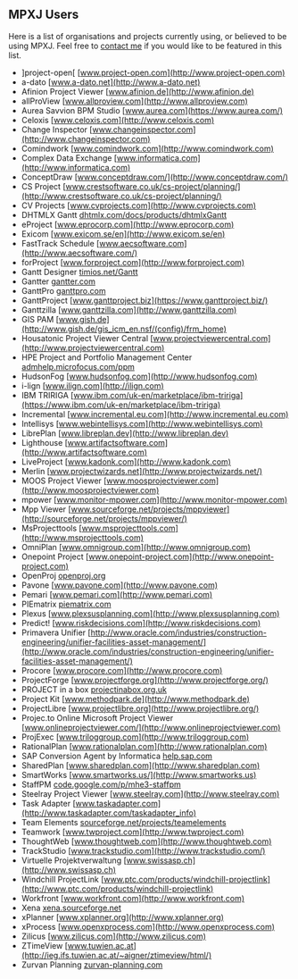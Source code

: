 ## MPXJ Users

Here is a list of organisations and projects currently using, or believed to be
using MPXJ. Feel free to [contact me](mailto:jon.iles@bcs.org.uk) if you would
like to be featured in this list.

* ]project-open[ [www.project-open.com](http://www.project-open.com)
* a-dato [www.a-dato.net](http://www.a-dato.net)
* Afinion Project Viewer [www.afinion.de](http://www.afinion.de)
* allProView [www.allproview.com](http://www.allproview.com)
* Aurea Savvion BPM Studio [www.aurea.com](https://www.aurea.com/)
* Celoxis [www.celoxis.com](http://www.celoxis.com)
* Change Inspector [www.changeinspector.com](http://www.changeinspector.com)
* Comindwork [www.comindwork.com](http://www.comindwork.com)
* Complex Data Exchange [www.informatica.com](http://www.informatica.com)
* ConceptDraw [www.conceptdraw.com/](http://www.conceptdraw.com/)
* CS Project [www.crestsoftware.co.uk/cs-project/planning/](http://www.crestsoftware.co.uk/cs-project/planning/)
* CV Projects [www.cvprojects.com](http://www.cvprojects.com)
* DHTMLX Gantt [dhtmlx.com/docs/products/dhtmlxGantt](http://dhtmlx.com/docs/products/dhtmlxGantt/)
* eProject [www.eprocorp.com](http://www.eprocorp.com)
* Exicom [www.exicom.se/en](http://www.exicom.se/en)
* FastTrack Schedule [www.aecsoftware.com](http://www.aecsoftware.com/)
* forProject [www.forproject.com](http://www.forproject.com)
* Gantt Designer [timios.net/Gantt](http://timios.net/Gantt/)
* Gantter [gantter.com](http://gantter.com)
* GanttPro [ganttpro.com](http://ganttpro.com/)
* GanttProject [www.ganttproject.biz](https://www.ganttproject.biz/)
* Ganttzilla [www.ganttzilla.com](http://www.ganttzilla.com)
* GIS PAM [www.gish.de](http://www.gish.de/gis_icm_en.nsf/(config)/frm_home)
* Housatonic Project Viewer Central [www.projectviewercentral.com](http://www.projectviewercentral.com)
* HPE Project and Portfolio Management Center [admhelp.microfocus.com/ppm](https://admhelp.microfocus.com/ppm)
* HudsonFog [www.hudsonfog.com](http://www.hudsonfog.com)
* i-lign [www.ilign.com](http://ilign.com)
* IBM TRIRIGA [www.ibm.com/uk-en/marketplace/ibm-tririga](https://www.ibm.com/uk-en/marketplace/ibm-tririga)
* Incremental [www.incremental.eu.com](http://www.incremental.eu.com)
* Intellisys [www.webintellisys.com](http://www.webintellisys.com)
* LibrePlan [www.libreplan.dev](http://www.libreplan.dev)
* Lighthouse [www.artifactsoftware.com](http://www.artifactsoftware.com)
* LiveProject [www.kadonk.com](http://www.kadonk.com)
* Merlin [www.projectwizards.net](http://www.projectwizards.net/)
* MOOS Project Viewer [www.moosprojectviewer.com](http://www.moosprojectviewer.com)
* mpower [www.monitor-mpower.com](http://www.monitor-mpower.com)
* Mpp Viewer [www.sourceforge.net/projects/mppviewer](http://sourceforge.net/projects/mppviewer/)
* MsProjecttools [www.msprojecttools.com](http://www.msprojecttools.com)
* OmniPlan [www.omnigroup.com](http://www.omnigroup.com)
* Onepoint Project [www.onepoint-project.com](http://www.onepoint-project.com)
* OpenProj [openproj.org](http://openproj.org/)
* Pavone [www.pavone.com](http://www.pavone.com)
* Pemari [www.pemari.com](http://www.pemari.com)
* PIEmatrix [piematrix.com](http://piematrix.com)
* Plexus [www.plexsusplanning.com](http://www.plexsusplanning.com)
* Predict! [www.riskdecisions.com](http://www.riskdecisions.com)
* Primavera Unifier [http://www.oracle.com/industries/construction-engineering/unifier-facilities-asset-management/](http://www.oracle.com/industries/construction-engineering/unifier-facilities-asset-management/)
* Procore [www.procore.com](http://www.procore.com)
* ProjectForge [www.projectforge.org](http://www.projectforge.org/)
* PROJECT in a box [projectinabox.org.uk](http://projectinabox.org.uk)
* Project Kit [www.methodpark.de](http://www.methodpark.de)
* ProjectLibre [www.projectlibre.org](http://www.projectlibre.org/)
* Projec.to Online Microsoft Project Viewer [www.onlineprojectviewer.com/](http://www.onlineprojectviewer.com)
* ProjExec [www.triloggroup.com](http://www.triloggroup.com)
* RationalPlan [www.rationalplan.com](http://www.rationalplan.com)
* SAP Conversion Agent by Informatica [help.sap.com](https://help.sap.com/saphelp_nwpi711/helpdata/en/43/fc39c16bfb025ee10000000a1553f7/frameset.htm)
* SharedPlan [www.sharedplan.com](http://www.sharedplan.com)
* SmartWorks [www.smartworks.us/](http://www.smartworks.us)
* StaffPM [code.google.com/p/mhe3-staffpm](http://code.google.com/p/mhe3-staffpm/)
* Steelray Project Viewer [www.steelray.com](http://www.steelray.com)
* Task Adapter [www.taskadapter.com](http://www.taskadapter.com/taskadapter_info)
* Team Elements [sourceforge.net/projects/teamelements](http://sourceforge.net/projects/teamelements/)
* Teamwork [www.twproject.com](http://www.twproject.com)
* ThoughtWeb [www.thoughtweb.com](http://www.thoughtweb.com)
* TrackStudio [www.trackstudio.com](http://www.trackstudio.com/)
* Virtuelle Projektverwaltung [www.swissasp.ch](http://www.swissasp.ch)
* Windchill ProjectLink [www.ptc.com/products/windchill-projectlink](http://www.ptc.com/products/windchill-projectlink)
* Workfront [www.workfront.com](http://www.workfront.com)
* Xena [xena.sourceforge.net](http://xena.sourceforge.net)
* xPlanner [www.xplanner.org](http://www.xplanner.org)
* xProcess [www.openxprocess.com](http://www.openxprocess.com)
* Zilicus [www.zilicus.com](http://www.zilicus.com)
* ZTimeView [www.tuwien.ac.at](http://ieg.ifs.tuwien.ac.at/~aigner/ztimeview/html/)
* Zurvan Planning [zurvan-planning.com](https://zurvan-planning.com)
